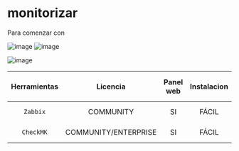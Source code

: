 # monitorizar
 Para comenzar con
 
 
 ![image](https://user-images.githubusercontent.com/94168011/165063328-b8fde21d-4f62-4e37-8d85-a55de91efad8.png)
 ![image](https://user-images.githubusercontent.com/94168011/165064102-16daba08-4348-4aee-bb7a-e32074a27eed.png)

![image](https://user-images.githubusercontent.com/94168147/165064331-6caea90e-eb72-4d93-b4d2-1e072a07ab94.png)






| Herramientas | Licencia | Panel web | Instalacion | Mapa de red | Comunidad | Reglas preconfiguradas | Dashboard configurable | Configuracion de plugins | Alertas | Multiplataforma |
:---------:|:---------:|:---------:|:---------:|:---------:|:---------:|:---------:|:---------:|:---------:|:---------:|:---------:|
 `Zabbix` | COMMUNITY | SI | FÁCIL | SI | ACTIVA | MÚLTIPLES REGLAS | ALTA CONFIGURACIÓN | SI | SI | WINDOWS/LINUX |
 `CheckMK` | COMMUNITY/ENTERPRISE| SI  | FÁCIL | SI | ACTIVA | MÚLTIPLES REGLAS | ALTA CONFIGURACIÓN | SI | SI | LINUX |
